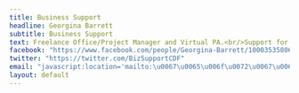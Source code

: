 ```yaml
---
title: Business Support
headline: Georgina Barrett
subtitle: Business Support
text: Freelance Office/Project Manager and Virtual PA.<br/>Support for small business owners, entrepreneurs and freelancers.
facebook: "https://www.facebook.com/people/Georgina-Barrett/100035358069263"
twitter: "https://twitter.com/BizSupportCDF"
email: "javascript:location='mailto:\u0067\u0065\u006f\u0072\u0067\u0069\u006e\u0061\u0040\u0062\u0075\u0073\u0069\u006e\u0065\u0073\u0073\u0073\u0075\u0070\u0070\u006f\u0072\u0074\u002e\u0068\u0065\u006c\u0070';void 0"
layout: default
---
```

